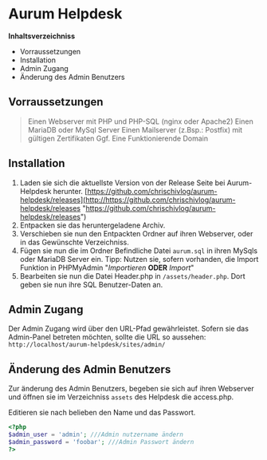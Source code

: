 # Aurum Helpdesk

**Inhaltsverzeichniss**
- Vorraussetzungen
- Installation
- Admin Zugang 
- Änderung des Admin Benutzers

## Vorraussetzungen
> Einen Webserver mit PHP und PHP-SQL (nginx oder Apache2)
> Einen MariaDB oder MySql Server
> Einen Mailserver (z.Bsp.: Postfix) mit gültigen Zertifikaten 
> Ggf. Eine Funktionierende Domain

## Installation

1.  Laden sie sich die aktuellste Version von der Release Seite bei Aurum-Helpdesk herunter. [https://github.com/chrischivlog/aurum-helpdesk/releases](http://https://github.com/chrischivlog/aurum-helpdesk/releases "https://github.com/chrischivlog/aurum-helpdesk/releases")
2. Entpacken sie das heruntergeladene Archiv.
3. Verschieben sie nun den Entpackten Ordner auf ihren Webserver, oder in das Gewünschte Verzeichniss.
4. Fügen sie nun die im Ordner Befindliche Datei `aurum.sql` in ihren MySqls oder MariaDB Server ein. Tipp: Nutzen sie, sofern vorhanden, die Import Funktion in PHPMyAdmin "*Importieren* **ODER** *Import*"
5. Bearbeiten sie nun die Datei Header.php in `/assets/header.php`. Dort geben sie nun ihre SQL Benutzer-Daten an.

## Admin Zugang 

Der Admin Zugang wird über den URL-Pfad gewährleistet. Sofern sie das Admin-Panel betreten möchten, sollte die URL so aussehen: `http://localhost/aurum-helpdesk/sites/admin/`

## Änderung des Admin Benutzers

Zur änderung des Admin Benutzers, begeben sie sich auf ihren Webserver und öffnen sie im Verzeichniss `assets` des Helpdesk die access.php. 

Editieren sie nach belieben den Name und das Passwort.
```php
<?php
$admin_user = 'admin'; ///Admin nutzername ändern
$admin_password = 'foobar'; ///Admin Passwort ändern
?>
```
